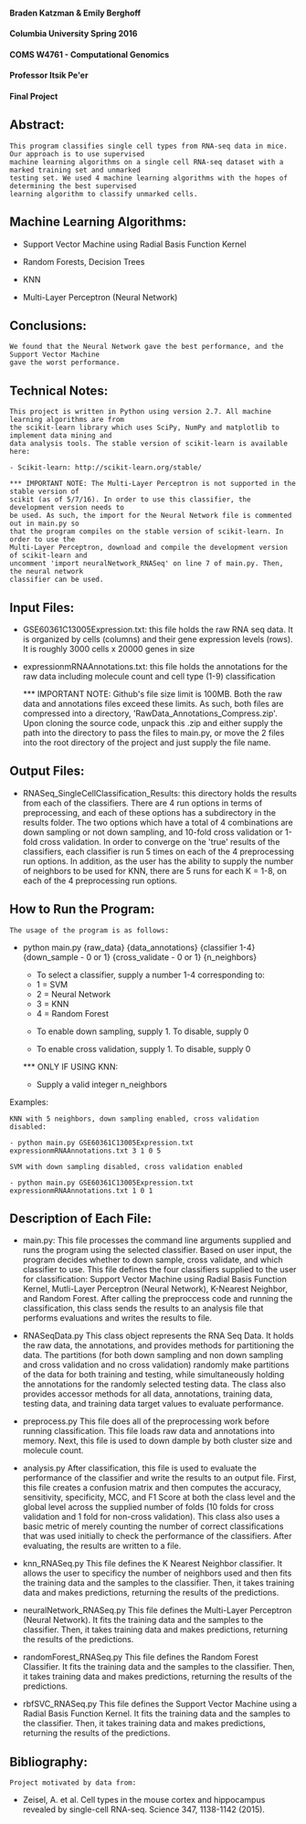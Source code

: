#### Braden Katzman & Emily Berghoff
#### Columbia University Spring 2016
#### COMS W4761 - Computational Genomics
#### Professor Itsik Pe'er
#### Final Project



## Abstract:

	This program classifies single cell types from RNA-seq data in mice. Our approach is to use supervised
	machine learning algorithms on a single cell RNA-seq dataset with a marked training set and unmarked
	testing set. We used 4 machine learning algorithms with the hopes of determining the best supervised
	learning algorithm to classify unmarked cells.

## Machine Learning Algorithms:
- Support Vector Machine using Radial Basis Function Kernel

- Random Forests, Decision Trees

- KNN

- Multi-Layer Perceptron (Neural Network)

## Conclusions:
	We found that the Neural Network gave the best performance, and the Support Vector Machine
	gave the worst performance.
	

## Technical Notes:

	This project is written in Python using version 2.7. All machine learning algorithms are from 
	the scikit-learn library which uses SciPy, NumPy and matplotlib to implement data mining and 
	data analysis tools. The stable version of scikit-learn is available here:

	- Scikit-learn: http://scikit-learn.org/stable/
	
	*** IMPORTANT NOTE: The Multi-Layer Perceptron is not supported in the stable version of 
	scikit (as of 5/7/16). In order to use this classifier, the development version needs to 
	be used. As such, the import for the Neural Network file is commented out in main.py so 
	that the program compiles on the stable version of scikit-learn. In order to use the 
	Multi-Layer Perceptron, download and compile the development version of scikit-learn and 
	uncomment 'import neuralNetwork_RNASeq' on line 7 of main.py. Then, the neural network
	classifier can be used.

## Input Files:

- GSE60361C13005Expression.txt: this file holds the raw RNA seq data. It is organized by
cells (columns) and their gene expression levels (rows). It is roughly 3000 cells x 20000 
genes in size

- expressionmRNAAnnotations.txt: this file holds the annotations for the raw data including 
molecule count and cell type (1-9) classification

	*** IMPORTANT NOTE:
	Github's file size limit is 100MB. Both the raw data and annotations files exceed these 
	limits. As such, both files are compressed into a directory, 'RawData_Annotations_Compress.zip'.
	Upon cloning the source code, unpack this .zip and either supply the path into the directory
	to pass the files to main.py, or move the 2 files into the root directory of the project and
	just supply the file name. 

## Output Files:

- RNASeq_SingleCellClassification_Results: this directory holds the results from each of the 
classifiers. There are 4 run options in terms of preprocessing, and each of these options has
a subdirectory in the results folder. The two options which have a total of 4 combinations are
down sampling or not down sampling, and 10-fold cross validation or 1-fold cross validation. 
In order to converge on the 'true' results of the classifiers, each classifier is run 5 times 
on each of the 4 preprocessing run options. In addition, as the user has the ability to supply 
the number of neighbors to be used for KNN, there are 5 runs for each K = 1-8, on each of the
4 preprocessing run options.

## How to Run the Program:

	The usage of the program is as follows:

- python main.py {raw_data} {data_annotations} {classifier 1-4} {down_sample - 0 or 1} {cross_validate - 0 or 1} {n_neighbors}

	* To select a classifier, supply a number 1-4 corresponding to:
	- 1 = SVM
	- 2 = Neural Network
	- 3 = KNN
	- 4 = Random Forest

	* To enable down sampling, supply 1. To disable, supply 0

	* To enable cross validation, supply 1. To disable, supply 0

	*** ONLY IF USING KNN:
	* Supply a valid integer n_neighbors


Examples:

	KNN with 5 neighbors, down sampling enabled, cross validation disabled:

	- python main.py GSE60361C13005Expression.txt expressionmRNAAnnotations.txt 3 1 0 5

	SVM with down sampling disabled, cross validation enabled

	- python main.py GSE60361C13005Expression.txt expressionmRNAAnnotations.txt 1 0 1



## Description of Each File:

- main.py: 
	This file processes the command line arguments supplied and runs the program using the 
	selected classifier. Based on user input, the program decides whether to down sample, 
	cross validate, and which classifier to use. This file defines the four classifiers supplied
	to the user for classification: Support Vector Machine using Radial Basis Function Kernel,
	Mutli-Layer Perceptron (Neural Network), K-Nearest Neighbor, and Random Forest. After 
	calling the preproccess code and running the classification, this class sends the 
	results to an analysis file that performs evaluations and writes the results to file.

- RNASeqData.py
	This class object represents the RNA Seq Data. It holds the raw data, the annotations,
	and provides methods for partitioning the data. The partitions (for both down sampling
	and non down sampling and cross validation and no cross validation) randomly make partitions
	of the data for both training and testing, while simultaneously holding the annotations
	for the randomly selected testing data. The class also provides accessor methods for all data,
	annotations, training data, testing data, and training data target values to evaluate performance.

- preprocess.py
	This file does all of the preprocessing work before running classification. This file loads
	raw data and annotations into memory. Next, this file is used to down dample by both
	cluster size and molecule count.

- analysis.py
	After classification, this file is used to evaluate the performance of the classifier and 
	write the results to an output file. First, this file creates a confusion matrix and then 
	computes the accuracy, sensitivity, specificity, MCC, and F1 Score at both the class level 
	and the global level across the supplied number of folds (10 folds for cross validation and
	1 fold for non-cross validation). This class also uses a basic metric of merely counting
	the number of correct classifications that was used initially to check the performance of the
	classifiers. After evaluating, the results are written to a file.

- knn_RNASeq.py
	This file defines the K Nearest Neighbor classifier. It allows the user to specificy the 
	number of neighbors used and then fits the training data and the samples to the classifier.
	Then, it takes training data and makes predictions, returning the results of the predictions.

- neuralNetwork_RNASeq.py
	This file defines the Multi-Layer Perceptron (Neural Network). It fits the training data and the
	samples to the classifier. Then, it takes training data and makes predictions, returning the 
	results of the predictions.

- randomForest_RNASeq.py
	This file defines the Random Forest Classifier. It fits the training data and the
	samples to the classifier. Then, it takes training data and makes predictions, returning the 
	results of the predictions.

- rbfSVC_RNASeq.py
	This file defines the Support Vector Machine using a Radial Basis Function Kernel. It fits 
	the training data and the samples to the classifier. Then, it takes training data and makes
	predictions, returning the results of the predictions.



## Bibliography:
	Project motivated by data from:

- Zeisel, A. et al. Cell types in the mouse cortex and hippocampus revealed by single-cell RNA-seq. Science 347, 1138-1142 (2015).